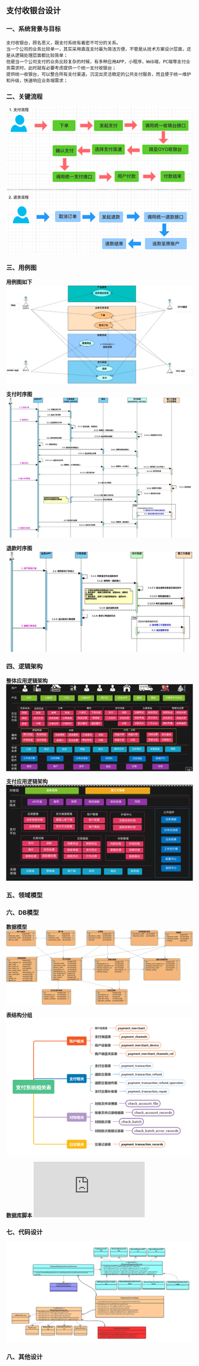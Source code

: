 
## 支付收银台设计

### 一、系统背景与目标
    支付收银台，顾名思义，跟支付系统有着密不可分的关系。
    当一个公司的业务比较单一，其实采用直连支付最为简洁方便，不管是从技术方案设计层面，还是从逻辑处理层面都比较简单；
    但是当一个公司支付的业务比较复杂的时候，有多种应用APP，小程序，Web端，PC端等支付业务需求时，此时就有必要考虑提供一个统一支付收银台；
    提供统一收银台，可以整合所有支付渠道，沉淀出灵活稳定的公共支付服务，而且便于统一维护和升级，快速响应业务端需求；

### 二、关键流程
![支付流程](../../sources/payment/收银台关键流程.png "支付退款流程")

### 三、用例图
**用例图如下**
![用例图](../../sources/payment/收银台用例图.png "收银台用例图")

**支付时序图**
![支付时序图](../../sources/payment/收银台支付流程.jpg "支付时序图")

**退款时序图**
![退款时序图](../../sources/payment/收银台退款流程.jpg "退款时序图")

### 四、逻辑架构
**整体应用逻辑架构**
![整体应用逻辑架构](../../sources/payment/整体应用逻辑架构.png "整体应用逻辑架构")

**支付应用逻辑架构**
![支付应用逻辑架构](../../sources/payment/支付应用逻辑架构.png "支付应用逻辑架构")

### 五、领域模型


### 六、DB模型
**数据模型**
![数据模型](../../sources/payment/数据模型.png "数据模型")

**表结构分组**
![表结构分组](../../sources/payment/表结构分组.png "表结构分组")

**数据库脚本**
![数据库脚本](https://github.com/mozhexiake/rock-payment/blob/master/rock-payment-starter/src/main/resources/sql/init-1220.sql "数据库脚本")

### 七、代码设计
![代码设计](../../sources/payment/代码设计.png "代码设计")

### 八、其他设计
